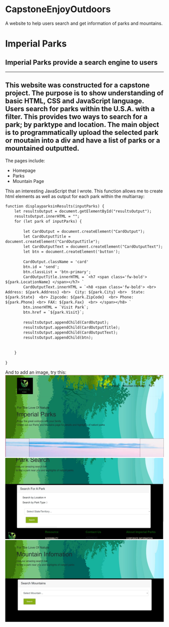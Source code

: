 # CapstoneEnjoyOutdoors
A website to help users search and get information of parks and mountains. 
# Imperial Parks
## Imperial Parks provide a search engine to users
--------------------------
This website was constructed for a capstone project. The purpose is to show understanding of basic HTML, CSS and JavaScript language. 
Users search for parks within the U.S.A. with a filter. This provides two ways to search for a park; by parktype and location.
The main object is to programmatically upload the selected park or moutain into a div and have a list of parks or a mountained outputted. 
---
The pages include:
 * Homepage
 * Parks
 * Mountain Page 

This an interesting JavaScript that I wrote. This function allows me to create html elements as well as output for each park within the multiarray:
```
function displayparksinResults(inputParks) {
    let resultsOutput = document.getElementById("resultsOutput");
    resultsOutput.innerHTML = "";
    for (let park of inputParks) {

        let CardOutput = document.createElement("CardOutput");
        let CardOutputTitle = document.createElement("CardOutputTitle");
        let CardOutputText = document.createElement("CardOutputText");
        let btn = document.createElement('button');

        CardOutput.className = 'card'
        btn.id = 'send';
        btn.classList = 'btn-primary';
        CardOutputTitle.innerHTML = `<h7 <span class='fw-bold'> ${park.LocationName} </span></h7> `
        CardOutputText.innerHTML = `<h8 <span class='fw-bold'> <br> Address: ${park.Address} <br>  City: ${park.City} <br>  State: ${park.State}  <br> Zipcode: ${park.ZipCode}  <br> Phone: ${park.Phone} <br> FAX: ${park.Fax}  <br> </span></h8> `
        btn.innerHTML = `Visit Park`;
        btn.href = `${park.Visit}`;

        resultsOutput.appendChild(CardOutput);
        resultsOutput.appendChild(CardOutputTitle);
        resultsOutput.appendChild(CardOutputText);
        resultsOutput.appendChild(btn);

        
    }

}

```
And to add an image, try this: 
![Image](assests/images/capstone2ReadMe.JPG "icon")
![Image](assests/images/capstone2ReadMe2.JPG "icon")
![Image](assests/images/capstone2ReadMe3.JPG "icon")
